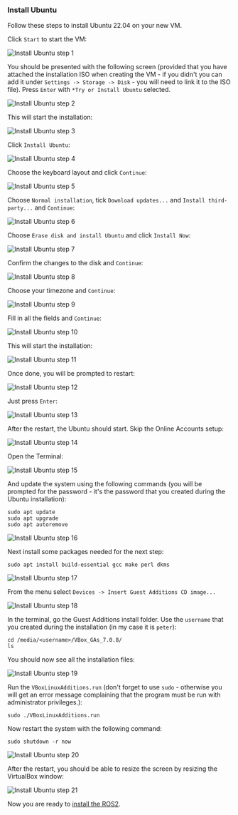 ### Install Ubuntu

Follow these steps to install Ubuntu 22.04 on your new VM.

Click `Start` to start the VM:

![Install Ubuntu step 1](resources/VB_install01.png)

You should be presented with the following screen (provided that you have attached the installation ISO when creating the VM - if you didn't you can add it under `Settings -> Storage -> Disk` - you will need to link it to the ISO file).
Press `Enter` with `*Try or Install Ubuntu` selected.

![Install Ubuntu step 2](resources/VB_install02.png)

This will start the installation:

![Install Ubuntu step 3](resources/VB_install03.png)

Click `Install Ubuntu`:

![Install Ubuntu step 4](resources/VB_install04.png)

Choose the keyboard layout and click `Continue`:

![Install Ubuntu step 5](resources/VB_install05.png)

Choose `Normal installation`, tick `Download updates...` and `Install third-party...` and `Continue`:

![Install Ubuntu step 6](resources/VB_install06.png)

Choose `Erase disk and install Ubuntu` and click `Install Now`:

![Install Ubuntu step 7](resources/VB_install07.png)

Confirm the changes to the disk and `Continue`:

![Install Ubuntu step 8](resources/VB_install08.png)

Choose your timezone and `Continue`:

![Install Ubuntu step 9](resources/VB_install09.png)

Fill in all the fields and `Continue`:

![Install Ubuntu step 10](resources/VB_install10.png)

This will start the installation:

![Install Ubuntu step 11](resources/VB_install11.png)

Once done, you will be prompted to restart:

![Install Ubuntu step 12](resources/VB_install12.png)

Just press `Enter`:

![Install Ubuntu step 13](resources/VB_install13.png)

After the restart, the Ubuntu should start. Skip the Online Accounts setup:

![Install Ubuntu step 14](resources/VB_install14.png)

Open the Terminal:

![Install Ubuntu step 15](resources/VB_install15.png)

And update the system using the following commands (you will be prompted for the password - it's the password that you created during the Ubuntu installation):

    sudo apt update
    sudo apt upgrade
    sudo apt autoremove


![Install Ubuntu step 16](resources/VB_install16.png)

Next install some packages needed for the next step:

    sudo apt install build-essential gcc make perl dkms

![Install Ubuntu step 17](resources/VB_install17.png)

From the menu select `Devices -> Insert Guest Additions CD image...`

![Install Ubuntu step 18](resources/VB_install18.png)

In the terminal, go the Guest Additions install folder. Use the `username` that you created during the installation (in my case it is `peter`):

    cd /media/<username>/VBox_GAs_7.0.8/
    ls

You should now see all the installation files:

![Install Ubuntu step 19](resources/VB_install19.png)


Run the `VBoxLinuxAdditions.run` (don't forget to use `sudo` - otherwise you will get an error message complaining that the program must be run with administrator privileges.):

    sudo ./VBoxLinuxAdditions.run
    
Now restart the system with the following command:

    sudo shutdown -r now

![Install Ubuntu step 20](resources/VB_install20.png)

After the restart, you should be able to resize the screen by resizing the VirtualBox window:

![Install Ubuntu step 21](resources/VB_install21.png)

Now you are ready to [install the ROS2](install_ros2.md).